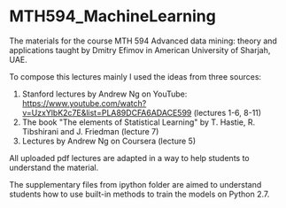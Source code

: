 # MTH594_MachineLearning
The materials for the course MTH 594 Advanced data mining: theory and applications taught by Dmitry Efimov in American University of Sharjah, UAE.

To compose this lectures mainly I used the ideas from three sources: 

1. Stanford lectures by Andrew Ng on YouTube: https://www.youtube.com/watch?v=UzxYlbK2c7E&list=PLA89DCFA6ADACE599 (lectures 1-6, 8-11)
2. The book "The elements of Statistical Learning" by T. Hastie, R. Tibshirani and J. Friedman (lecture 7)
3. Lectures by Andrew Ng on Coursera (lecture 5)

All uploaded pdf lectures are adapted in a way to help students to understand the material.

The supplementary files from ipython folder are aimed to understand students how to use built-in methods to train the models on Python 2.7.


